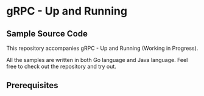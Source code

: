 # gRPC - Up and Running 
## Sample Source Code

This repository accompanies gRPC - Up and Running (Working in Progress).

All the samples are written in both Go language and Java language. Feel free to check out the repository and try out.

## Prerequisites


 
